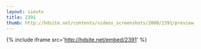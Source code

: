 ```yaml
---
layout: sieutv
title: 2391
thumb: http://hdsite.net/contents/videos_screenshots/2000/2391/preview_360p.mp4.jpg
---
```

{% include iframe src='http://hdsite.net/embed/2391' %}
 
